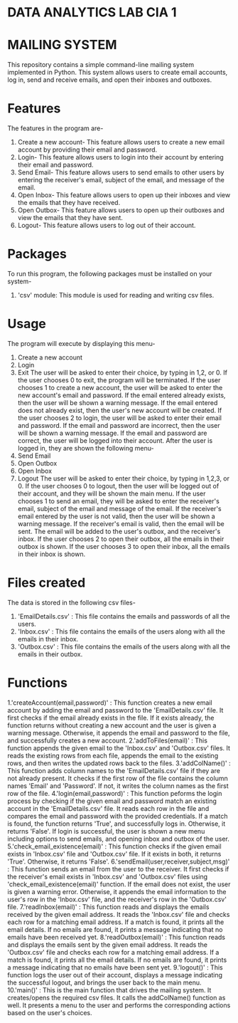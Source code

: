 # DATA ANALYTICS LAB CIA 1
# MAILING SYSTEM

This repository contains a simple command-line mailing system implemented in Python. This system allows users to create email accounts, log in, send and receive emails, and open their inboxes and outboxes.

# Features
The features in the program are-
1. Create a new account- This feature allows users to create a new email account by providing their email and password.
2. Login- This feature allows users to login into their account by entering their email and password.
3. Send Email- This feature allows users to send emails to other users by entering the receiver's email, subject of the email, and message of the email.
4. Open Inbox- This feature allows users to open up their inboxes and view the emails that they have received.
5. Open Outbox- This feature allows users to open up their outboxes and view the emails that they have sent.
6. Logout- This feature allows users to log out of their account.

# Packages
To run this program, the following packages must be installed on your system-
1. 'csv' module: This module is used for reading and writing csv files.

# Usage
The program will execute by displaying this menu-
1. Create a new account
2. Login
0. Exit
The user will be asked to enter their choice, by typing in 1,2, or 0.
If the user chooses 0 to exit, the program will be terminated.
If the user chooses 1 to create a new account, the user will be asked to enter the new account's email and password. If the email entered already exists, then the user will be shown a warning message. If the email entered does not already exist, then the user's new account will be created.
If the user chooses 2 to login, the user will be asked to enter their email and password. If the email and password are incorrect, then the user will be shown a warning message. If the email and password are correct, the user will be logged into their account.
After the user is logged in, they are shown the following menu-
1. Send Email
2. Open Outbox
3. Open Inbox
0. Logout
The user will be asked to enter their choice, by typing in 1,2,3, or 0.
If the user chooses 0 to logout, then the user will be logged out of their account, and they will be shown the main menu.
If the user chooses 1 to send an email, they will be asked to enter the receiver's email, subject of the email and message of the email. If the receiver's email entered by the user is not valid, then the user will be shown a warning message. If the receiver's email is valid, then the email will be sent. The email will be added to the user's outbox, and the receiver's inbox.
If the user chooses 2 to open their outbox, all the emails in their outbox is shown.
If the user chooses 3 to open their inbox, all the emails in their inbox is shown.

# Files created
The data is stored in the following csv files-
1. 'EmailDetails.csv' : This file contains the emails and passwords of all the users.
2. 'Inbox.csv' : This file contains the emails of the users along with all the emails in their inbox.
3. 'Outbox.csv' : This file contains the emails of the users along with all the emails in their outbox.

# Functions
1.'createAccount(email,password)' : This function creates a new email account by adding the email and password to the 'EmailDetails.csv' file. It first checks if the email already exists in the file. If it exists already, the function returns without creating a new account and the user is given a warning message. Otherwise, it appends the email and password to the file, and successfully creates a new account.
2.'addToFiles(email)' : This function appends the given email to the 'Inbox.csv' and 'Outbox.csv' files. It reads the existing rows from each file, appends the email to the existing rows, and then writes the updated rows back to the files.
3.'addColName()' : This function adds column names to the 'EmailDetails.csv' file if they are not already present. It checks if the first row of the file contains the column names 'Email' and 'Password'. If not, it writes the column names as the first row of the file.
4.'login(email,password)' : This function peforms the login process by checking if the given email and password match an existing account in the 'EmailDetails.csv' file. It reads each row in the file and compares the email and password with the provided credentials. If a match is found, the function returns 'True', and successfully logs in. Otherwise, it returns 'False'. If login is successful, the user is shown a new menu including options to send emails, and opening inbox and outbox of the user.
5.'check_email_existence(email)' : This function checks if the given email exists in 'Inbox.csv' file and 'Outbox.csv' file. If it exists in both, it returns 'True'. Otherwise, it returns 'False'.
6.'sendEmail(user,receiver,subject,msg)' : This function sends an email from the user to the receiver. It first checks if the receiver's email exists in 'Inbox.csv' and 'Outbox.csv' files using 'check_email_existence(email)' function. If the email does not exist, the user is given a warning error. Otherwise, it appends the email information to the user's row in the 'Inbox.csv' file, and the receiver's row in the 'Outbox.csv' file.
7.'readInbox(email)' : This function reads and displays the emails received by the given email address. It reads the 'Inbox.csv' file and checks each row for a matching email address. If a match is found, it prints all the email details. If no emails are found, it prints a message indicating that no emails have been received yet.
8.'readOutbox(email)' : This function reads and displays the emails sent by the given email address. It reads the 'Outbox.csv' file and checks each row for a matching email address. If a match is found, it prints all the email details. If no emails are found, it prints a message indicating that no emails have been sent yet.
9.'logout()' : This function logs the user out of their account, displays a message indicating the successful logout, and brings the user back to the main menu.
10.'main()' : This is the main function that drives the mailing system. It creates/opens the required csv files. It calls the addColName() function as well. It presents a menu to the user and performs the corresponding actions based on the user's choices.
